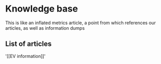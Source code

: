 # Knowledge base
This is like an inflated metrics article, a point from which references our articles, as well as information dumps
## List of articles
'[[EV information]]'

